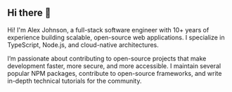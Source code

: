 ## Hi there 👋

Hi! I'm Alex Johnson, a full-stack software engineer with 10+ years of experience building scalable, open-source web applications. I specialize in TypeScript, Node.js, and cloud-native architectures.

I’m passionate about contributing to open-source projects that make development faster, more secure, and more accessible. I maintain several popular NPM packages, contribute to open-source frameworks, and write in-depth technical tutorials for the community.
